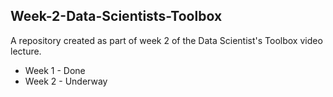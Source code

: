 ## Week-2-Data-Scientists-Toolbox
A repository created as part of week 2 of the Data Scientist's Toolbox video lecture.
* Week 1 - Done
* Week 2 - Underway
